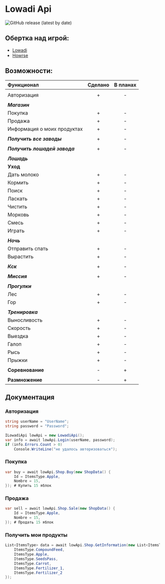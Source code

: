 # Lowadi Api

![GitHub release (latest by date)](https://img.shields.io/badge/C%23%20-%20.Net%20Framework%204.6.1-blueviolet)

## Обертка над игрой:
- [Lowadi](https://www.lowadi.com/)
- [Howrse](https://www.howrse.com/)

## Возможности:
| **Функционал**                | **Сделано** | **В планах** |
|:----------------------------- |:-----------:|:------------:|
|                               |             |              |
| Авторизация                   |      +      |      -       |
|                               |             |              |
| ***Магазин***                 |             |              |
| Покупка                       |      +      |      -       |
| Продажа                       |      +      |      -       |
| Информация о моих продуктах   |      +      |      -       |
|                               |             |              |
| ***Получить все заводы***     |      +      |      -       |
|                               |             |              |
| ***Получить лошадей завода*** |      +      |      -       |
|                               |             |              |
| ***Лошадь***                  |             |              |
| **Уход**                      |             |              |
| Дать молоко                   |      +      |      -       |
| Кормить                       |      +      |      -       |
| Поиск                         |      +      |      -       |
| Ласкать                       |      +      |      -       |
| Чистить                       |      +      |      -       |
| Морковь                       |      +      |      -       |
| Смесь                         |      +      |      -       |
| Играть                        |      +      |      -       |
|                               |             |              |
| ***Ночь***                    |             |              |
| Отправить спать               |      +      |      -       |
| Вырастить                     |      +      |      -       |
|                               |             |              |
| ***Кск***                     |      +      |      -       |
|                               |             |              |
| ***Миссия***                  |      +      |      -       |
|                               |             |              |
| ***Прогулки***                |             |              |
| Лес                           |      +      |      -       |
| Гор                           |      +      |      -       |
|                               |             |              |
| ***Тренировка***              |             |              |
| Выносливость                  |      +      |      -       |
| Скорость                      |      +      |      -       |
| Выездка                       |      +      |      -       |
| Галоп                         |      +      |      -       |
| Рысь                          |      +      |      -       |
| Прыжки                        |      +      |      -       |
|                               |             |              |
| **Соревнование**              |      -      |      +       |
|                               |             |              |
| **Размножение**               |      -      |      +       |

## Документация
### Авторизация
```C#  
string userName = "UserName";  
string password = "Password";  
  
ILowadiApi lowApi = new LowadiApi();  
var info = await lowApi.Login(userName, password);  
if (info.Errors.Count > 0)  
    Console.WriteLine("не удалось авторизоваться");    
```
### Покупка
```C#
var buy = await lowApi.Shop.Buy(new ShopData() { 
    Id = ItemsType.Apple, 
    Nombre = 15, 
}); # Купить 15 яблок
```
### Продажа
```C#
var sell = await lowApi.Shop.Sale(new ShopData() { 
    Id = ItemsType.Apple, 
    Nombre = 15, 
}); # Продать 15 яблок
```
### Получить мои продукты
```C#
List<ItemsType> data = await lowApi.Shop.GetInformation(new List<ItemsType>() {  
    ItemsType.CompoundFeed,  
    ItemsType.Apple,  
    ItemsType.SeedsPass,  
    ItemsType.Carrot,  
    ItemsType.Fertilizer_1,  
    ItemsType.Fertilizer_2  
});
```
